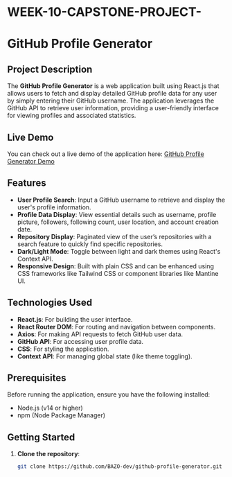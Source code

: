 # WEEK-10-CAPSTONE-PROJECT-
# GitHub Profile Generator

## Project Description

The **GitHub Profile Generator** is a web application built using React.js that allows users to fetch and display detailed GitHub profile data for any user by simply entering their GitHub username. The application leverages the GitHub API to retrieve user information, providing a user-friendly interface for viewing profiles and associated statistics.

## Live Demo

You can check out a live demo of the application here: [GitHub Profile Generator Demo](https://gregarious-heliotrope-7cc17e.netlify.app/)

## Features

- **User Profile Search**: Input a GitHub username to retrieve and display the user's profile information.
- **Profile Data Display**: View essential details such as username, profile picture, followers, following count, user location, and account creation date.
- **Repository Display**: Paginated view of the user’s repositories with a search feature to quickly find specific repositories.
- **Dark/Light Mode**: Toggle between light and dark themes using React's Context API.
- **Responsive Design**: Built with plain CSS and can be enhanced using CSS frameworks like Tailwind CSS or component libraries like Mantine UI.

## Technologies Used

- **React.js**: For building the user interface.
- **React Router DOM**: For routing and navigation between components.
- **Axios**: For making API requests to fetch GitHub user data.
- **GitHub API**: For accessing user profile data.
- **CSS**: For styling the application.
- **Context API**: For managing global state (like theme toggling).

## Prerequisites

Before running the application, ensure you have the following installed:

- Node.js (v14 or higher)
- npm (Node Package Manager)

## Getting Started

1. **Clone the repository**:
   ```bash
   git clone https://github.com/BAZO-dev/github-profile-generator.git
